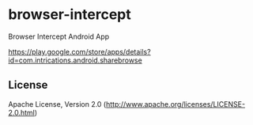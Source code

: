 browser-intercept
=================

Browser Intercept Android App

https://play.google.com/store/apps/details?id=com.intrications.android.sharebrowse

## License
Apache License, Version 2.0 (http://www.apache.org/licenses/LICENSE-2.0.html)

